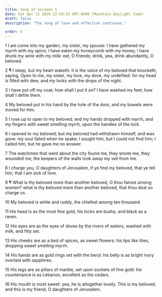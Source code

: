 ```yaml
---
title: Song of Solomon 5
date: Sat Apr 11 2020 22:50:23 GMT-0600 (Mountain Daylight Time)
draft: false
description: "The song of love and affection continues."

order: 5
---
```

    
1 I am come into my garden, my sister, my spouse: I have gathered my myrrh with my spice; I have eaten my honeycomb with my honey; I have drunk my wine with my milk: eat, O friends; drink, yea, drink abundantly, O beloved.

2 ¶ I sleep, but my heart waketh: it is the voice of my beloved that knocketh, saying, Open to me, my sister, my love, my dove, my undefiled: for my head is filled with dew, and my locks with the drops of the night.

3 I have put off my coat; how shall I put it on? I have washed my feet; how shall I defile them.

4 My beloved put in his hand by the hole of the door, and my bowels were moved for him.

5 I rose up to open to my beloved; and my hands dropped with myrrh, and my fingers with sweet smelling myrrh, upon the handles of the lock.

6 I opened to my beloved; but my beloved had withdrawn himself, and was gone: my soul failed when he spake: I sought him, but I could not find him; I called him, but he gave me no answer.

7 The watchmen that went about the city found me, they smote me, they wounded me; the keepers of the walls took away my veil from me.

8 I charge you, O daughters of Jerusalem, if ye find my beloved, that ye tell him, that I am sick of love.

9 ¶ What is thy beloved more than another beloved, O thou fairest among women? what is thy beloved more than another beloved, that thou dost so charge us.

10 My beloved is white and ruddy, the chiefest among ten thousand.

11 His head is as the most fine gold, his locks are bushy, and black as a raven.

12 His eyes are as the eyes of doves by the rivers of waters, washed with milk, and fitly set.

13 His cheeks are as a bed of spices, as sweet flowers: his lips like lilies, dropping sweet smelling myrrh.

14 His hands are as gold rings set with the beryl: his belly is as bright ivory overlaid with sapphires.

15 His legs are as pillars of marble, set upon sockets of fine gold: his countenance is as Lebanon, excellent as the cedars.

16 His mouth is most sweet: yea, he is altogether lovely. This is my beloved, and this is my friend, O daughters of Jerusalem.
